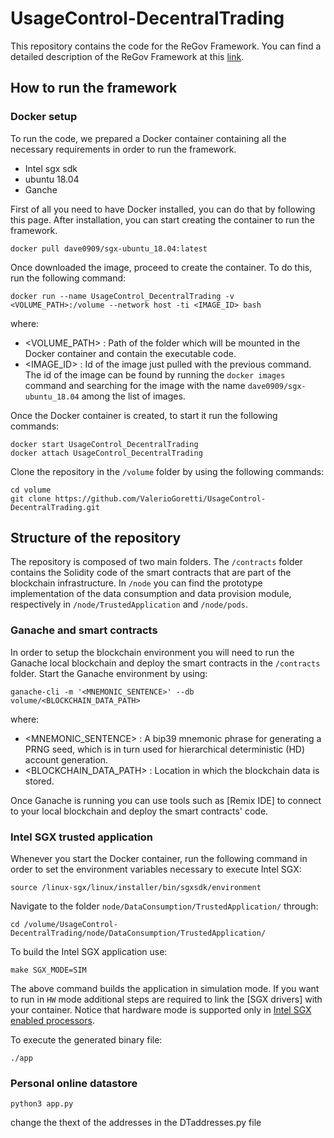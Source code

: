 # UsageControl-DecentralTrading
This repository contains the code for the ReGov Framework. You can find a detailed description of the ReGov Framework at this  [link](https://arxiv.org/pdf/2301.06919.pdf).

## How to run the framework
### Docker setup
To run the code, we prepared a Docker container containing all the necessary requirements in order to run the framework. 

- Intel sgx sdk
- ubuntu 18.04
- Ganche

First of all you need to have Docker installed, you can do that by following this page. After installation, you can start creating the container to run the framework. 
```
docker pull dave0909/sgx-ubuntu_18.04:latest
```
Once downloaded the image, proceed to create the container. To do this, run the following command: 
```
docker run --name UsageControl_DecentralTrading -v <VOLUME_PATH>:/volume --network host -ti <IMAGE_ID> bash
```
where:
- <VOLUME_PATH> : Path of the folder which will be mounted in the Docker container and contain the executable code.
- <IMAGE\_ID> : Id of the image just pulled with the previous command. The id of the image can be found by running the ```docker images``` command and searching for the image with the name ```dave0909/sgx-ubuntu_18.04``` among the list of images.

Once the Docker container is created, to start it run the following commands:
```
docker start UsageControl_DecentralTrading
docker attach UsageControl_DecentralTrading
```
Clone the repository in the `/volume` folder by using the following commands:
```
cd volume
git clone https://github.com/ValerioGoretti/UsageControl-DecentralTrading.git
```

## Structure of the repository
The repository is composed of two main folders. The ```/contracts``` folder contains the Solidity code of the smart contracts that are part of the blockchain infrastructure. In  ```/node``` you can find the prototype implementation of the data consumption and data provision module, respectively in ```/node/TrustedApplication``` and ```/node/pods```.
### Ganache and smart contracts
In order to setup the blockchain environment you will need to run the Ganache local blockchain and deploy the smart contracts in the ```/contracts``` folder.
Start the Ganache environment by using:
```
ganache-cli -m '<MNEMONIC_SENTENCE>' --db volume/<BLOCKCHAIN_DATA_PATH>
```
where:
- <MNEMONIC_SENTENCE> : A bip39 mnemonic phrase for generating a PRNG seed, which is in turn used for hierarchical deterministic (HD) account generation.
- <BLOCKCHAIN\_DATA\_PATH> : Location in which the blockchain data is stored.

Once Ganache is running you can use tools such as [Remix IDE] to connect to your local blockchain and deploy the smart contracts' code. 

### Intel SGX trusted application
Whenever you start the Docker container, run the following command in order to set the environment variables necessary to execute Intel SGX:
```
source /linux-sgx/linux/installer/bin/sgxsdk/environment
```
Navigate to the folder ```node/DataConsumption/TrustedApplication/``` through:
```
cd /volume/UsageControl-DecentralTrading/node/DataConsumption/TrustedApplication/
```
To build the Intel SGX application use:
```
make SGX_MODE=SIM  
```
The above command builds the application in simulation mode. If you want to run in ```HW``` mode additional steps are required to link the [SGX drivers] with your container. Notice that hardware mode is supported only in [Intel SGX enabled processors](https://www.intel.com/content/www/us/en/support/articles/000028173/processors.html).

To execute the generated binary file:
```
./app 
```

### Personal online datastore
```
python3 app.py
```
change the thext of the addresses in the DTaddresses.py file

